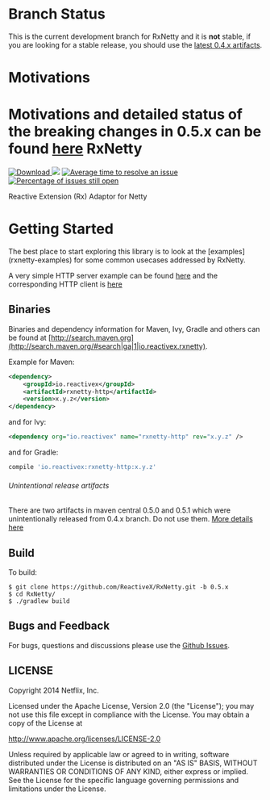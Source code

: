 Branch Status
=======

This is the current development branch for RxNetty and it is __not__ stable, if you are looking for a stable release, you should use the [latest 0.4.x artifacts](https://github.com/ReactiveX/RxNetty/releases).

Motivations
======

Motivations and detailed status of the breaking changes in 0.5.x can be found [here](https://github.com/ReactiveX/RxNetty/wiki/0.5.x-FAQs)
RxNetty
=======
[ ![Download](https://api.bintray.com/packages/reactivex/RxJava/RxNetty/images/download.svg) ](https://bintray.com/reactivex/RxJava/RxNetty/_latestVersion)
<a href='https://travis-ci.org/ReactiveX/RxNetty/builds'><img src='https://travis-ci.org/ReactiveX/RxNetty.svg?branch=0.5.x'></a>
[![Average time to resolve an issue](http://isitmaintained.com/badge/resolution/Netflix/Hystrix.svg)](http://isitmaintained.com/project/Reactivex/RxNetty "Average time to resolve an issue")
[![Percentage of issues still open](http://isitmaintained.com/badge/open/Netflix/Hystrix.svg)](http://isitmaintained.com/project/Reactivex/RxNetty "Percentage of issues still open")

Reactive Extension (Rx) Adaptor for Netty

Getting Started
==========

The best place to start exploring this library is to look at the [examples] (rxnetty-examples) for some common usecases addressed by RxNetty.

A very simple HTTP server example can be found [here](rxnetty-examples/src/main/java/io/reactivex/netty/examples/http/helloworld/HelloWorldServer.java)
and the corresponding HTTP client is [here](rxnetty-examples/src/main/java/io/reactivex/netty/examples/http/helloworld/HelloWorldClient.java)

## Binaries

Binaries and dependency information for Maven, Ivy, Gradle and others can be found at [http://search.maven.org](http://search.maven.org/#search|ga|1|io.reactivex.rxnetty).

Example for Maven:

```xml
<dependency>
    <groupId>io.reactivex</groupId>
    <artifactId>rxnetty-http</artifactId>
    <version>x.y.z</version>
</dependency>
```
and for Ivy:

```xml
<dependency org="io.reactivex" name="rxnetty-http" rev="x.y.z" />
```
and for Gradle:

```groovy
compile 'io.reactivex:rxnetty-http:x.y.z'
```
###### Unintentional release artifacts

There are two artifacts in maven central 0.5.0 and 0.5.1 which were unintentionally released from 0.4.x branch. Do not use them. [More details here](https://github.com/ReactiveX/RxNetty/issues/439)

## Build

To build:

```
$ git clone https://github.com/ReactiveX/RxNetty.git -b 0.5.x
$ cd RxNetty/
$ ./gradlew build
```


## Bugs and Feedback

For bugs, questions and discussions please use the [Github Issues](https://github.com/ReactiveX/RxNetty/issues).


## LICENSE

Copyright 2014 Netflix, Inc.

Licensed under the Apache License, Version 2.0 (the "License");
you may not use this file except in compliance with the License.
You may obtain a copy of the License at

<http://www.apache.org/licenses/LICENSE-2.0>

Unless required by applicable law or agreed to in writing, software
distributed under the License is distributed on an "AS IS" BASIS,
WITHOUT WARRANTIES OR CONDITIONS OF ANY KIND, either express or implied.
See the License for the specific language governing permissions and
limitations under the License.
